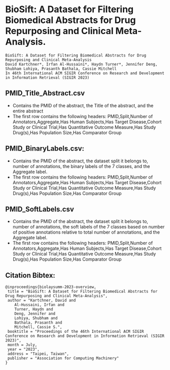 # BioSift: A Dataset for Filtering Biomedical Abstracts for Drug Repurposing and Clinical Meta-Analysis. 
```
BioSift: A Dataset for Filtering Biomedical Abstracts for Drug Repurposing and Clinical Meta-Analysis
David Kartchner*, Irfan Al-Hussaini*, Haydn Turner*, Jennifer Deng, Shubham Lohiya, Prasanth Bathala, Cassie Mitchell
In 46th International ACM SIGIR Conference on Research and Development in Information Retrieval (SIGIR 2023)
```

## PMID_Title_Abstract.csv
- Contains the PMID of the abstract, the Title of the abstract, and the entire abstract
- The first row contains the following headers: PMID,Split,Number of Annotators,Aggregate,Has Human Subjects,Has Target Disease,Cohort Study or Clinical Trial,Has Quantitative Outcome Measure,Has Study Drug(s),Has Population Size,Has Comparator Group


## PMID_BinaryLabels.csv:
- Contains the PMID of the abstract, the dataset split it belongs to, number of annotations, the binary labels of the 7 classes, and the Aggregate label.
- The first row contains the following headers: PMID,Split,Number of Annotators,Aggregate,Has Human Subjects,Has Target Disease,Cohort Study or Clinical Trial,Has Quantitative Outcome Measure,Has Study Drug(s),Has Population Size,Has Comparator Group


## PMID_SoftLabels.csv
- Contains the PMID of the abstract, the dataset split it belongs to, number of annotations, the soft labels of the 7 classes based on number of positive annotations relative to total number of annotations, and the Aggregate label.
- The first row contains the following headers: PMID,Split,Number of Annotators,Aggregate,Has Human Subjects,Has Target Disease,Cohort Study or Clinical Trial,Has Quantitative Outcome Measure,Has Study Drug(s),Has Population Size,Has Comparator Group

## Citation Bibtex:
```
@inproceedings{biolaysumm-2023-overview,
 title = "BioSift: A Dataset for Filtering Biomedical Abstracts for Drug Repurposing and Clinical Meta-Analysis",
 author = "Kartchner, David and 
    Al-Hussaini, Irfan and 
    Turner, Haydn and 
    Deng, Jennifer and
    Lohiya, Shubham and 
    Bathala, Prasanth and 
    Mitchell, Cassie S.",
 booktitle = "Proceedings of the 46th International ACM SIGIR Conference on Research and Development in Information Retrieval (SIGIR 2023)",
 month = July,
 year = "2023",
 address = "Taipei, Taiwan",
 publisher = "Association for Computing Machinery"
}
```
